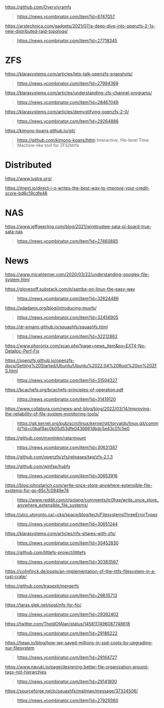
https://github.com/Overv/vramfs
> https://news.ycombinator.com/item?id=8747057

https://arstechnica.com/gadgets/2021/07/a-deep-dive-into-openzfs-2-1s-new-distributed-raid-topology/
> https://news.ycombinator.com/item?id=27718345

# ZFS
https://klarasystems.com/articles/lets-talk-openzfs-snapshots/
> https://news.ycombinator.com/item?id=27994369

https://klarasystems.com/articles/understanding-zfs-channel-programs/
> https://news.ycombinator.com/item?id=28467049

https://klarasystems.com/articles/demystifying-openzfs-2-0/
> https://news.ycombinator.com/item?id=29264886

https://kimono-koans.github.io/git/
> https://github.com/kimono-koans/httm Interactive, file-level Time Machine-like tool for ZFS/btrfs

# Distributed
https://www.lustre.org/

https://itnext.io/direct-i-o-writes-the-best-way-to-improve-your-credit-score-bd6c19cdfe46

# NAS
https://www.jeffgeerling.com/blog/2021/wiretrustee-sata-pi-board-true-sata-nas
> https://news.ycombinator.com/item?id=27460885

# News
https://www.micahlerner.com/2020/03/22/understanding-googles-file-system.html

https://glovesoff.substack.com/p/samba-on-linux-the-easy-way
> https://news.ycombinator.com/item?id=32624486

https://sdadams.org/blog/introducing-muxfs/
> https://news.ycombinator.com/item?id=32456905

https://dr-emann.github.io/squashfs/squashfs.html
> https://news.ycombinator.com/item?id=32212862

https://www.phoronix.com/scan.php?page=news_item&px=EXT4-No-Delalloc-Perf-Fix

https://openzfs.github.io/openzfs-docs/Getting%20Started/Ubuntu/Ubuntu%2022.04%20Root%20on%20ZFS.html
> https://news.ycombinator.com/item?id=31504327

https://bcachefs.org/bcachefs-principles-of-operation.pdf
> https://news.ycombinator.com/item?id=31419120

https://www.collabora.com/news-and-blog/blog/2022/03/14/improving-the-reliability-of-file-system-monitoring-tools/
> https://git.kernel.org/pub/scm/linux/kernel/git/torvalds/linux.git/commit/?id=c0baf9ac0b05d53dfe0436661dbdc5e43c01c5e0

https://github.com/mxmlnkn/ratarmount
> https://news.ycombinator.com/item?id=30631387

https://github.com/openzfs/zfs/releases/tag/zfs-2.1.3

https://github.com/winfsp/hubfs
> https://news.ycombinator.com/item?id=30653916

https://blog.johnstarich.com/write-once-store-anywhere-extensible-file-systems-for-go-65c7c0949e74
> https://www.reddit.com/r/golang/comments/tc0hxe/write_once_store_anywhere_extensible_file_systems/

https://utcc.utoronto.ca/~cks/space/blog/tech/FilesystemsThreeErrorTypes
> https://news.ycombinator.com/item?id=30651244

https://klarasystems.com/articles/nfs-shares-with-zfs/
> https://news.ycombinator.com/item?id=30452830

https://github.com/littlefs-project/littlefs
> https://news.ycombinator.com/item?id=30383567

https://colinfinck.de/posts/an-implementation-of-the-ntfs-filesystem-in-a-rust-crate/

https://github.com/trapexit/mergerfs
> https://news.ycombinator.com/item?id=29835713

https://taras.glek.net/post/nfs-for-fio/
> https://news.ycombinator.com/item?id=29392402

https://twitter.com/TheIdOfAlan/status/1458117496087748618
> https://news.ycombinator.com/item?id=29186222

https://heap.io/blog/how-we-saved-millions-in-ssd-costs-by-upgrading-our-filesystem
> https://news.ycombinator.com/item?id=29164727

https://www.nayuki.io/page/designing-better-file-organization-around-tags-not-hierarchies
> https://news.ycombinator.com/item?id=29141800

https://sourceforge.net/p/squashfs/mailman/message/37324506/
> https://news.ycombinator.com/item?id=27929360
